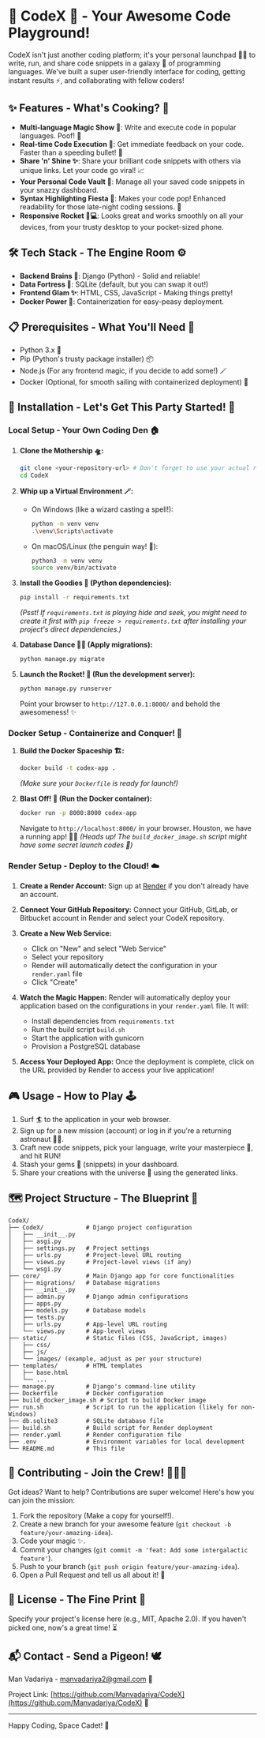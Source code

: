 # 🚀 CodeX 🌟 - Your Awesome Code Playground!

CodeX isn't just another coding platform; it's your personal launchpad 🧑‍🚀 to write, run, and share code snippets in a galaxy 🌌 of programming languages. We've built a super user-friendly interface for coding, getting instant results ⚡, and collaborating with fellow coders!

## ✨ Features - What's Cooking? 🍳

*   **Multi-language Magic Show 🎩**: Write and execute code in popular languages. Poof! 💨
*   **Real-time Code Execution 🚀**: Get immediate feedback on your code. Faster than a speeding bullet! 🚄
*   **Share 'n' Shine ✨**: Share your brilliant code snippets with others via unique links. Let your code go viral! 📈
*   **Your Personal Code Vault 🏦**: Manage all your saved code snippets in your snazzy dashboard.
*   **Syntax Highlighting Fiesta 🎉**: Makes your code pop! Enhanced readability for those late-night coding sessions. 🌈
*   **Responsive Rocket 📱💻**: Looks great and works smoothly on all your devices, from your trusty desktop to your pocket-sized phone.

## 🛠️ Tech Stack - The Engine Room ⚙️

*   **Backend Brains 🧠**: Django (Python) - Solid and reliable!
*   **Data Fortress 🏰**: SQLite (default, but you can swap it out!)
*   **Frontend Glam ✨**: HTML, CSS, JavaScript - Making things pretty!
*   **Docker Power 🐳**: Containerization for easy-peasy deployment.

## 📋 Prerequisites - What You'll Need 🎒

*   Python 3.x 🐍
*   Pip (Python's trusty package installer) 📦
*   Node.js (For any frontend magic, if you decide to add some!) 🪄
*   Docker (Optional, for smooth sailing with containerized deployment) 🚢

## 🚀 Installation - Let's Get This Party Started! 🥳

### Local Setup - Your Own Coding Den 🏠

1.  **Clone the Mothership 🛸:**
    ```bash
    git clone <your-repository-url> # Don't forget to use your actual repo link!
    cd CodeX
    ```

2.  **Whip up a Virtual Environment 🪄:**
    *   On Windows (like a wizard casting a spell!):
        ```bash
        python -m venv venv
        .\venv\Scripts\activate
        ```
    *   On macOS/Linux (the penguin way! 🐧):
        ```bash
        python3 -m venv venv
        source venv/bin/activate
        ```

3.  **Install the Goodies 🍬 (Python dependencies):**
    ```bash
    pip install -r requirements.txt 
    ```
    *(Psst! If `requirements.txt` is playing hide and seek, you might need to create it first with `pip freeze > requirements.txt` after installing your project's direct dependencies.)*

4.  **Database Dance 💃🕺 (Apply migrations):**
    ```bash
    python manage.py migrate
    ```

5.  **Launch the Rocket! 🚀 (Run the development server):**
    ```bash
    python manage.py runserver
    ```
    Point your browser to `http://127.0.0.1:8000/` and behold the awesomeness! ✨

### Docker Setup - Containerize and Conquer! 🚢

1.  **Build the Docker Spaceship 🏗️:**
    ```bash
    docker build -t codex-app .
    ```
    *(Make sure your `Dockerfile` is ready for launch!)*

2.  **Blast Off! 🚀 (Run the Docker container):**
    ```bash
    docker run -p 8000:8000 codex-app
    ```
    Navigate to `http://localhost:8000/` in your browser. Houston, we have a running app! 🧑‍🚀
    *(Heads up! The `build_docker_image.sh` script might have some secret launch codes 🤫)*

### Render Setup - Deploy to the Cloud! ☁️

1.  **Create a Render Account:**
    Sign up at [Render](https://render.com/) if you don't already have an account.

2.  **Connect Your GitHub Repository:**
    Connect your GitHub, GitLab, or Bitbucket account in Render and select your CodeX repository.

3.  **Create a New Web Service:**
    - Click on "New" and select "Web Service"
    - Select your repository
    - Render will automatically detect the configuration in your `render.yaml` file
    - Click "Create"

4.  **Watch the Magic Happen:**
    Render will automatically deploy your application based on the configurations in your `render.yaml` file. It will:
    - Install dependencies from `requirements.txt`
    - Run the build script `build.sh`
    - Start the application with gunicorn
    - Provision a PostgreSQL database

5.  **Access Your Deployed App:**
    Once the deployment is complete, click on the URL provided by Render to access your live application!

## 🎮 Usage - How to Play 🕹️

1.  Surf 🏄 to the application in your web browser.
2.  Sign up for a new mission (account) or log in if you're a returning astronaut 🧑‍🚀.
3.  Craft new code snippets, pick your language, write your masterpiece 🎨, and hit RUN!
4.  Stash your gems 💎 (snippets) in your dashboard.
5.  Share your creations with the universe 🌌 using the generated links.

## 🗺️ Project Structure - The Blueprint 📜

```
CodeX/
├── CodeX/            # Django project configuration
│   ├── __init__.py
│   ├── asgi.py
│   ├── settings.py   # Project settings
│   ├── urls.py       # Project-level URL routing
│   ├── views.py      # Project-level views (if any)
│   └── wsgi.py
├── core/             # Main Django app for core functionalities
│   ├── migrations/   # Database migrations
│   ├── __init__.py
│   ├── admin.py      # Django admin configurations
│   ├── apps.py
│   ├── models.py     # Database models
│   ├── tests.py
│   ├── urls.py       # App-level URL routing
│   └── views.py      # App-level views
├── static/           # Static files (CSS, JavaScript, images)
│   ├── css/
│   ├── js/
│   └── images/ (example, adjust as per your structure)
├── templates/        # HTML templates
│   ├── base.html
│   └── ...
├── manage.py         # Django's command-line utility
├── Dockerfile        # Docker configuration
├── build_docker_image.sh # Script to build Docker image
├── run.sh            # Script to run the application (likely for non-Windows)
├── db.sqlite3        # SQLite database file
├── build.sh          # Build script for Render deployment
├── render.yaml       # Render configuration file
├── .env              # Environment variables for local development
└── README.md         # This file
```

## 🤝 Contributing - Join the Crew! 🧑‍🤝‍🧑

Got ideas? Want to help? Contributions are super welcome! Here's how you can join the mission:

1.  Fork the repository (Make a copy for yourself!).
2.  Create a new branch for your awesome feature (`git checkout -b feature/your-amazing-idea`).
3.  Code your magic ✨.
4.  Commit your changes (`git commit -m 'feat: Add some intergalactic feature'`).
5.  Push to your branch (`git push origin feature/your-amazing-idea`).
6.  Open a Pull Request and tell us all about it! 📝

## 📜 License - The Fine Print 🧐

Specify your project's license here (e.g., MIT, Apache 2.0). If you haven't picked one, now's a great time! ⏳

## 📬 Contact - Send a Pigeon! 🕊️

Man Vadariya - manvadariya2@gmail.com 📧

Project Link: [https://github.com/Manvadariya/CodeX](https://github.com/Manvadariya/CodeX) 🚀

---
Happy Coding, Space Cadet! 🌟
